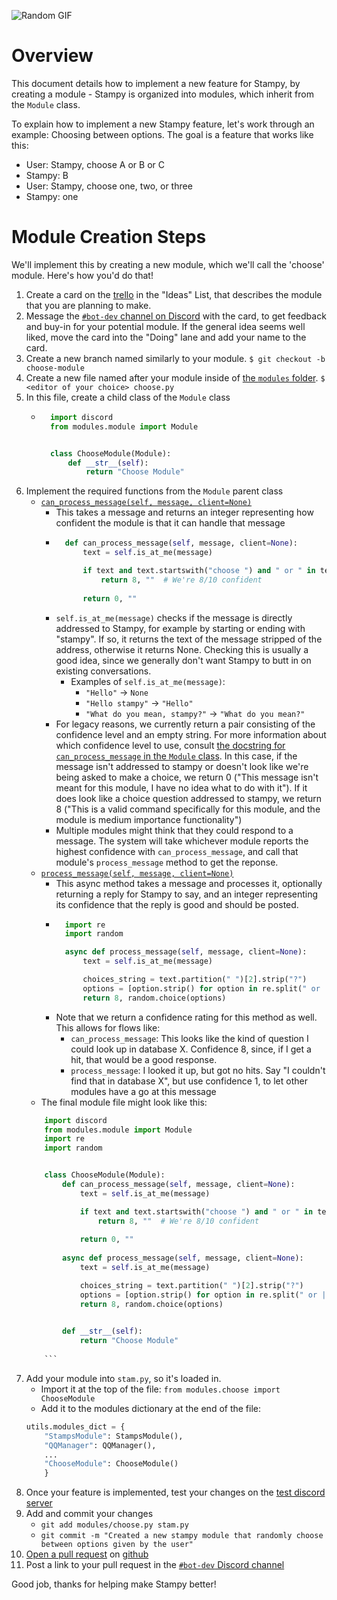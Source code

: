 ![Random GIF](https://media.giphy.com/media/ZVik7pBtu9dNS/giphy.gif)
# Overview

This document details how to implement a new feature for Stampy, by creating a module - Stampy is organized into modules, which inherit from the `Module` class.

To explain how to implement a new Stampy feature, let's work through an example: Choosing between options. The goal is a feature that works like this:

- User: Stampy, choose A or B or C  
- Stampy: B  
- User: Stampy, choose one, two, or three  
- Stampy: one  

# Module Creation Steps
We'll implement this by creating a new module, which we'll call the 'choose' module. Here's how you'd do that!

1. Create a card on the [trello](https://trello.com/b/LBmYgkes/stampy) in the "Ideas" List, that describes the module that you are planning to make.
1. Message the [`#bot-dev` channel on Discord](https://discord.com/channels/677546901339504640/758062805810282526) with the card, to get feedback and buy-in for your potential module. If the general idea seems well liked, move the card into the "Doing" lane and add your name to the card.
1. Create a new branch named similarly to your module. `$ git checkout -b choose-module`
1. Create a new file named after your module inside of [the `modules` folder](https://github.com/robertskmiles/stampy/tree/master/modules). `$ <editor of your choice> choose.py`
1. In this file, create a child class of the `Module` class
    - ```python
        import discord
        from modules.module import Module


        class ChooseModule(Module):
            def __str__(self):
                return "Choose Module"
        ```
1. Implement the required functions from the `Module` parent class
    - [`can_process_message(self, message, client=None)`](https://github.com/robertskmiles/stampy/blob/master/modules/module.py#L17)
        - This takes a message and returns an integer representing how confident the module is that it can handle that message
        - ```python
            def can_process_message(self, message, client=None):
                text = self.is_at_me(message)

                if text and text.startswith("choose ") and " or " in text:
                    return 8, ""  # We're 8/10 confident
                
                return 0, ""
            ```
        - `self.is_at_me(message)` checks if the message is directly addressed to Stampy, for example by starting or ending with "stampy". If so, it returns the text of the message stripped of the address, otherwise it returns None. Checking this is usually a good idea, since we generally don't want Stampy to butt in on existing conversations.
            - Examples of `self.is_at_me(message)`:
              -  `"Hello"` -> `None`
              -  `"Hello stampy"` -> `"Hello"`
              -  `"What do you mean, stampy?"` -> `"What do you mean?"`
        - For legacy reasons, we currently return a pair consisting of the confidence level and an empty string. For more information about which confidence level to use, consult [the docstring for `can_process_message` in the `Module` class](https://github.com/robertskmiles/stampy/blob/master/modules/module.py#L27-L39). In this case, if the message isn't addressed to stampy or doesn't look like we're being asked to make a choice, we return 0 ("This message isn't meant for this module, I have no idea what to do with it"). If it does look like a choice question addressed to stampy, we return 8 ("This is a valid command specifically for this module, and the module is medium importance functionality")
        - Multiple modules might think that they could respond to a message. The system will take whichever module reports the highest confidence with `can_process_message`, and call that module's `process_message` method to get the reponse.
    - [`process_message(self, message, client=None)`](https://github.com/robertskmiles/stampy/blob/master/modules/module.py#L46)
        - This async method takes a message and processes it, optionally returning a reply for Stampy to say, and an integer representing its confidence that the reply is good and should be posted.
        - ```python
            import re
            import random

            async def process_message(self, message, client=None):
                text = self.is_at_me(message)

                choices_string = text.partition(" ")[2].strip("?")
                options = [option.strip() for option in re.split(" or |,", choices_string) if option.strip()]
                return 8, random.choice(options)
            ```
        - Note that we return a confidence rating for this method as well. This allows for flows like:
            - `can_process_message`: This looks like the kind of question I could look up in database X. Confidence 8, since, if I get a hit, that would be a good response.
            - `process_message`: I looked it up, but got no hits. Say "I couldn't find that in database X", but use confidence 1, to let other modules have a go at this message
    - The final module file might look like this:
    ```python
        import discord
        from modules.module import Module
        import re
        import random


        class ChooseModule(Module):
            def can_process_message(self, message, client=None):
                text = self.is_at_me(message)

                if text and text.startswith("choose ") and " or " in text:
                    return 8, ""  # We're 8/10 confident
                
                return 0, ""
                
            async def process_message(self, message, client=None):
                text = self.is_at_me(message)

                choices_string = text.partition(" ")[2].strip("?")
                options = [option.strip() for option in re.split(" or |,", choices_string) if option.strip()]
                return 8, random.choice(options)
                

            def __str__(self):
                return "Choose Module"
                
        ```
1. Add your module into `stam.py`, so it's loaded in.
    - Import it at the top of the file: `from modules.choose import ChooseModule`
    - Add it to the modules dictionary at the end of the file:
    ```python
    utils.modules_dict = {
        "StampsModule": StampsModule(),
        "QQManager": QQManager(),
        ...
        "ChooseModule": ChooseModule()
        }
    ```
1. Once your feature is implemented, test your changes on the [test discord server](https://discord.com/channels/783123903382814720/783123903382814723)
1. Add and commit your changes
    - `git add modules/choose.py stam.py`
    - `git commit -m "Created a new stampy module that randomly choose between options given by the user"`
1. [Open a pull request](https://docs.github.com/en/github/collaborating-with-issues-and-pull-requests/creating-a-pull-request) on [github](https://github.com/robertskmiles/stampy/pulls)
1. Post a link to your pull request in the [`#bot-dev` Discord channel](https://discord.com/channels/677546901339504640/758062805810282526)

Good job, thanks for helping make Stampy better!
